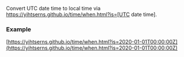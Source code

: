 Convert UTC date time to local time via https://yihtserns.github.io/time/when.html?is=[UTC date time].

### Example
[https://yihtserns.github.io/time/when.html?is=2020-01-01T00:00:00Z](https://yihtserns.github.io/time/when.html?is=2020-01-01T00:00:00Z)
